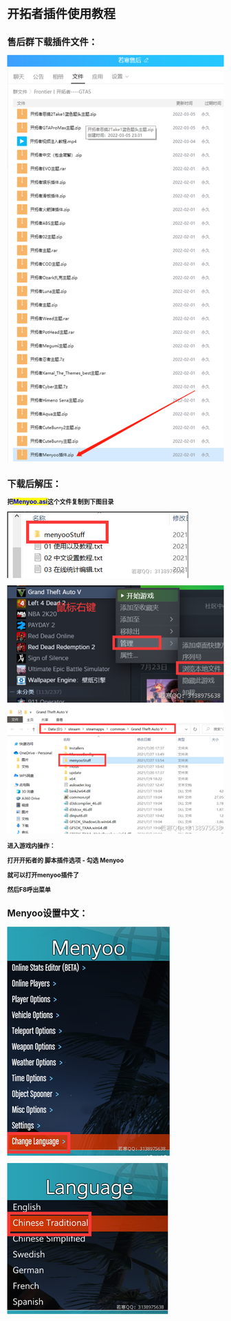 # 开拓者插件使用教程

## **售后群下载插件文件：**

****![](<../../.gitbook/assets/image (16) (1) (1) (1).png>)****

## **下载后解压：**

**把**<mark style="color:blue;">**Menyoo.asi**</mark>**这个文件复制到下图目录**

****![](<../../.gitbook/assets/image (15) (1) (1) (1).png>)****

****![](<../../.gitbook/assets/image (18) (1) (1) (1) (1) (1).png>)****

****![](<../../.gitbook/assets/image (14) (1) (1).png>)****

**进入游戏内操作：**

**打开开拓者的 脚本插件选项 - 勾选 Menyoo**

**就可以打开menyoo插件了**

**然后F8呼出菜单**

## **Menyoo设置中文：**

****![](<../../.gitbook/assets/image (29) (1) (1) (1) (1).png>)****

****![](<../../.gitbook/assets/image (17) (1) (1) (1) (1).png>)****
